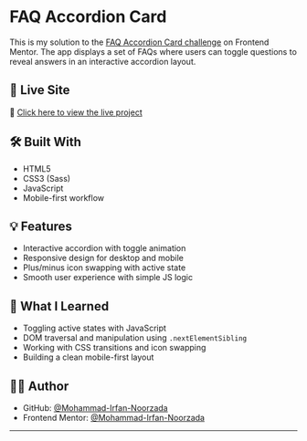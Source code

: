 # FAQ Accordion Card

This is my solution to the [FAQ Accordion Card challenge](https://www.frontendmentor.io/challenges/faq-accordion-card-XlyjD0Oam) on Frontend Mentor. The app displays a set of FAQs where users can toggle questions to reveal answers in an interactive accordion layout.

## 🚀 Live Site

🔗 [Click here to view the live project](https://mohammad-irfan-noorzada.github.io/faq-accordion/)

## 🛠 Built With

- HTML5
- CSS3 (Sass)
- JavaScript
- Mobile-first workflow

## 💡 Features

- Interactive accordion with toggle animation
- Responsive design for desktop and mobile
- Plus/minus icon swapping with active state
- Smooth user experience with simple JS logic

## 🌱 What I Learned

- Toggling active states with JavaScript
- DOM traversal and manipulation using `.nextElementSibling`
- Working with CSS transitions and icon swapping
- Building a clean mobile-first layout

## 🙋‍♂️ Author

- GitHub: [@Mohammad-Irfan-Noorzada](https://github.com/Mohammad-Irfan-Noorzada)
- Frontend Mentor: [@Mohammad-Irfan-Noorzada](https://www.frontendmentor.io/profile/Mohammad-Irfan-Noorzada)

---
